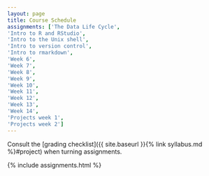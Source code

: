 ```yaml
---
layout: page
title: Course Schedule
assignments: ['The Data Life Cycle',
'Intro to R and RStudio',
'Intro to the Unix shell',
'Intro to version control',
'Intro to rmarkdown',
'Week 6',
'Week 7',
'Week 8',
'Week 9',
'Week 10',
'Week 11',
'Week 12',
'Week 13',
'Week 14',
'Projects week 1',
'Projects week 2']
---
```


Consult the [grading checklist]({{ site.baseurl }}{% link syllabus.md %}#project) when turning assignments.

{% include assignments.html %}



<!-- Schedule Management
- Update the `assignments:` list with `title:` from `assignments/` files.
- Add 'Template' to `assignments:` to view the course template from `docs/`.
- The remaining content should be left AS IS.
-->
